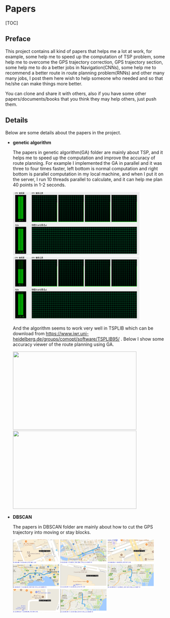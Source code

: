 # Papers

[TOC]

## Preface

This project contains all kind of papers that helps me a lot at work, for example, some help me to speed up the computation of TSP problem, some help me to overcome the GPS trajectory correction, GPS trajectory section, some help me to do a better jobs in Navigation(CNNs), some help me to recommend a better route in route planning problem(RNNs) and other many many jobs, I post them here wish to help someone who needed and so that he/she can make things more better.

You can clone and share it with others, also if you have some other papers/documents/books that you think they may help others, just push them.

## Details

Below are some details about the papers in the project.

- **genetic algorithm** 

  The papers in genetic algorithm(GA) folder are mainly about TSP, and it helps me to speed up the computation and improve the accuracy of route planning. For example I implemented the GA in parallel and it was three to four times faster, left bottom is normal computation and right bottom is parallel computation in my local machine, and when I put it on the server, I run 10 threads parallel to calculate, and it can help me plan 40 points in 1-2 seconds.

  <img src="https://raw.githubusercontent.com/yyccR/Pictures/master/geneticAlgorithm/%E4%B8%B2%E8%A1%8C%E8%AE%A1%E7%AE%97GA.gif" width="398" height="200" /><img src="https://raw.githubusercontent.com/yyccR/Pictures/master/geneticAlgorithm/%E5%B9%B6%E8%A1%8C%E8%AE%A1%E7%AE%97GA.gif" width="398" height="200" />

  And the algorithm seems to work very well in TSPLIB which can be download from https://www.iwr.uni-heidelberg.de/groups/comopt/software/TSPLIB95/ . Below I show some accuracy viewer of the route planning using GA.

  <img src="https://raw.githubusercontent.com/yyccR/Pictures/master/geneticAlgorithm/44nocycle.gif" width="388" height="246" />  &nbsp; <img src="https://raw.githubusercontent.com/yyccR/Pictures/master/geneticAlgorithm/42cycle.gif" width="388" height="246" />

- **DBSCAN**

  The papers in DBSCAN folder are mainly about how to cut the GPS trajectory into moving or stay blocks.

  <img src="https://raw.githubusercontent.com/yyccR/Pictures/master/dbscan/1.png" width="145" height="75" />

  <img src="https://raw.githubusercontent.com/yyccR/Pictures/master/dbscan/2.png" width="145" height="75" />

  <img src="https://raw.githubusercontent.com/yyccR/Pictures/master/dbscan/3.png" width="145" height="75" />

  <img src="https://raw.githubusercontent.com/yyccR/Pictures/master/dbscan/4.png" width="145" height="75" />

  <img src="https://raw.githubusercontent.com/yyccR/Pictures/master/dbscan/5.png" width="145" height="75" />

  <img src="https://raw.githubusercontent.com/yyccR/Pictures/master/dbscan/6.png" width="145" height="75" />

  <img src="https://raw.githubusercontent.com/yyccR/Pictures/master/dbscan/7.png" width="145" height="75" />

  <img src="https://raw.githubusercontent.com/yyccR/Pictures/master/dbscan/8.png" width="145" height="75" />

  ​



